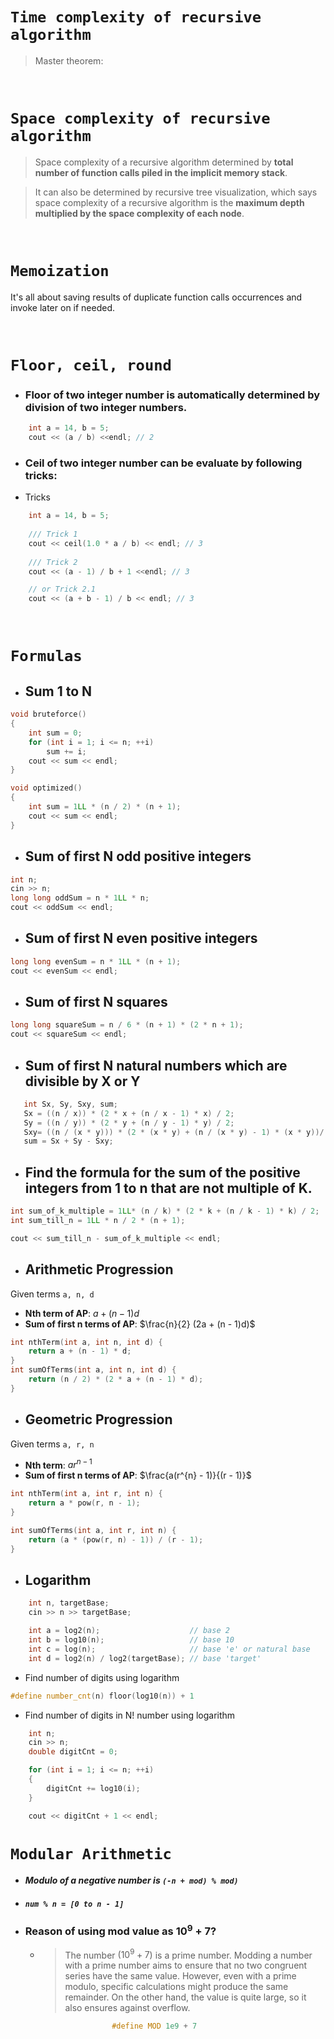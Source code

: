 # ```Time complexity of recursive algorithm```

> Master theorem: 

&nbsp;

# ```Space complexity of recursive algorithm```

> Space complexity of a recursive algorithm determined by **total number of function calls piled in the implicit memory stack**. 

> It can also be determined by recursive tree visualization, which says space complexity of a recursive algorithm is the **maximum depth multiplied by the space complexity of each node**. 

&nbsp;

# ```Memoization```

It's all about saving results of duplicate function calls occurrences and invoke later on if needed.

&nbsp;

# ```Floor, ceil, round```


- ### Floor of two integer number is automatically determined by division of two integer numbers.
```cpp
    int a = 14, b = 5;
    cout << (a / b) <<endl; // 2 
```

- ### Ceil of two integer number can be evaluate by following tricks:

- Tricks
```cpp
    int a = 14, b = 5;
    
    /// Trick 1
    cout << ceil(1.0 * a / b) << endl; // 3
    
    /// Trick 2
    cout << (a - 1) / b + 1 <<endl; // 3

    // or Trick 2.1
    cout << (a + b - 1) / b << endl; // 3
```

&nbsp;

# ```Formulas```

- ## Sum 1 to N
```cpp
void bruteforce()
{
    int sum = 0;
    for (int i = 1; i <= n; ++i)
        sum += i;
    cout << sum << endl;
}

void optimized()
{
    int sum = 1LL * (n / 2) * (n + 1);
    cout << sum << endl;
}
```

- ## Sum of first N odd positive integers 
```cpp
int n;
cin >> n;
long long oddSum = n * 1LL * n;
cout << oddSum << endl;
```

- ## Sum of first N even positive integers 
```cpp
long long evenSum = n * 1LL * (n + 1);
cout << evenSum << endl;
```

- ## Sum of first N squares
```cpp
long long squareSum = n / 6 * (n + 1) * (2 * n + 1);
cout << squareSum << endl;
```

- ## Sum of first N natural numbers which are divisible by X or Y
```cpp
   int Sx, Sy, Sxy, sum;
   Sx = ((n / x)) * (2 * x + (n / x - 1) * x) / 2;
   Sy = ((n / y)) * (2 * y + (n / y - 1) * y) / 2;
   Sxy= ((n / (x * y))) * (2 * (x * y) + (n / (x * y) - 1) * (x * y))/ 2;
   sum = Sx + Sy - Sxy;
```

- ## Find the formula for the sum of the positive integers from 1 to n that are not multiple of K. 
```cpp
int sum_of_k_multiple = 1LL* (n / k) * (2 * k + (n / k - 1) * k) / 2;
int sum_till_n = 1LL * n / 2 * (n + 1);

cout << sum_till_n - sum_of_k_multiple << endl;
```

- ## Arithmetic Progression
Given terms ```a, n, d```   
- **Nth term of AP**: $a + (n - 1)d$  
- **Sum of first n terms of AP**: $\frac{n}{2} (2a + (n - 1)d)$

```cpp
int nthTerm(int a, int n, int d) {
    return a + (n - 1) * d;
}
int sumOfTerms(int a, int n, int d) {
    return (n / 2) * (2 * a + (n - 1) * d);
}
```

- ## Geometric Progression
Given terms ```a, r, n```   
- **Nth term**: $ar^{n-1}$  
- **Sum of first n terms of AP**: $\frac{a(r^{n} - 1)}{(r - 1)}$

```cpp
int nthTerm(int a, int r, int n) {
    return a * pow(r, n - 1);
}

int sumOfTerms(int a, int r, int n) {
    return (a * (pow(r, n) - 1)) / (r - 1);
}
```

- ## Logarithm

```cpp
    int n, targetBase;
    cin >> n >> targetBase;

    int a = log2(n);                    // base 2
    int b = log10(n);                   // base 10
    int c = log(n);                     // base 'e' or natural base
    int d = log2(n) / log2(targetBase); // base 'target'
```

- Find number of digits using logarithm 
```cpp
#define number_cnt(n) floor(log10(n)) + 1
```

- Find number of digits in N! number using logarithm
```cpp
    int n;
    cin >> n;
    double digitCnt = 0;

    for (int i = 1; i <= n; ++i)
    {
        digitCnt += log10(i);
    }

    cout << digitCnt + 1 << endl;
```


# ```Modular Arithmetic```

- #### *Modulo of a negative number is ```(-n + mod) % mod)```*

- #### *```num % n = [0 to n - 1]```*
- ### Reason of using mod value as $10^9$ + 7? 
  - > The number $(10^9 + 7)$ is a prime number. Modding a number with a prime number aims to ensure that no two congruent series have the same value. However, even with a prime modulo, specific calculations might produce the same remainder. On the other hand, the value is quite large, so it also ensures against overflow.

    ```cpp
                    #define MOD 1e9 + 7
     ```
